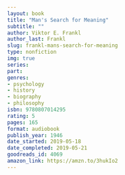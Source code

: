 ```yaml
---
layout: book
title: "Man's Search for Meaning"
subtitle: ""
author: Viktor E. Frankl
author_last: Frankl
slug: frankl-mans-search-for-meaning
type: nonfiction
img: true
series: 
part: 
genres:
- psychology
- history
- biography
- philosophy
isbn: 9780807014295
rating: 5
pages: 165
format: audiobook
publish_year: 1946
date_started: 2019-05-18
date_completed: 2019-05-21
goodreads_id: 4069
amazon_link: https://amzn.to/3hukIo2
---
```

